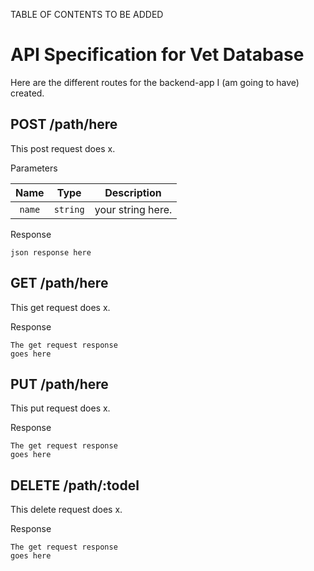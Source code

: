 <!-- ### API Design
* We want you to take a step back and actually come up with an API design specification for your application. 
* Create an `api_specification.md` file that you will use to create a your spec.
* You're not going to need to worry about designing any Schema until you get to the Extra credit so don't worry about that right away. 
* You will need to think about the type of data each client should have in the vet's office. Because this is a RESTful API you'll need to have at least one of each of these, POST, GET, PUT and DELETE endpoint. After that you can get as creative as you'd like. 
#### HINT - Your data could be thought of like this.
* i.e. Each client needs a `name`, some sort of `unique ID` (because Mongo isn't doing this for you until the extra credit, you'll have to think about how to implement this yourself), a `species`, some sort of `'visit' timestamp`, and an `owner` with a `name`, `address`, `phone` `number` and `optional email`. Ask yourself, what does all of this information need to look like.
  * [Tips and tricks for writing a Markdown File](https://github.com/adam-p/markdown-here/wiki/Markdown-Cheatsheet) -->

TABLE OF CONTENTS TO BE ADDED

# API Specification for Vet Database

Here are the different routes for the backend-app I (am going to have) created.

## POST /path/here

This post request does x.

Parameters

| Name | Type | Description |
|:---------:|:----------:|:-----------------:|
| `name`    |  `string`  | your string here. | 

Response

```
json response here
```


## GET /path/here

This get request does x.

Response

```
The get request response
goes here
```


## PUT /path/here

This put request does x.

Response

```
The get request response
goes here
```

## DELETE /path/:todel

This delete request does x.

Response

```
The get request response
goes here
```
